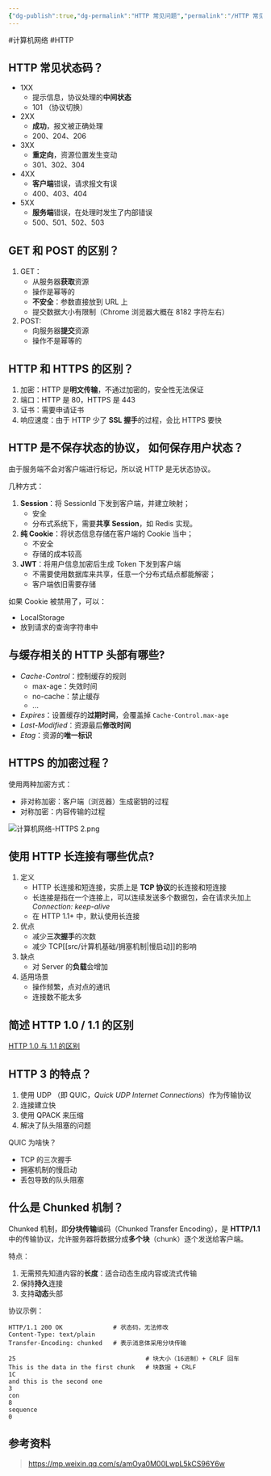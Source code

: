 ```yaml
---
{"dg-publish":true,"dg-permalink":"HTTP 常见问题","permalink":"/HTTP 常见问题/"}
---
```



#计算机网络 #HTTP

## HTTP 常见状态码？

- 1XX
	- 提示信息，协议处理的**中间状态**
	- 101 （协议切换）
- 2XX
	- **成功**，报文被正确处理
	- 200、204、206
- 3XX
	- **重定向**，资源位置发生变动
	- 301、302、304
- 4XX
	- **客户端**错误，请求报文有误
	- 400、403、404
- 5XX
	- **服务端**错误，在处理时发生了内部错误
	- 500、501、502、503

## GET 和 POST 的区别？

1. GET：
	- 从服务器**获取**资源
	- 操作是幂等的
	- **不安全**：参数直接放到 URL 上
	- 提交数据大小有限制（Chrome 浏览器大概在 8182 字符左右）
2. POST:
	- 向服务器**提交**资源
	- 操作不是幂等的

## HTTP 和 HTTPS 的区别？

1. 加密：HTTP 是**明文传输**，不通过加密的，安全性无法保证
2. 端口：HTTP 是 80，HTTPS 是 443
3. 证书：需要申请证书
4. 响应速度：由于 HTTP 少了 **SSL 握手**的过程，会比 HTTPS 要快

## HTTP 是不保存状态的协议， 如何保存用户状态？

由于服务端不会对客户端进行标记，所以说 HTTP 是无状态协议。

几种方式：
1. **Session**：将 SessionId 下发到客户端，并建立映射；
	- 安全
	- 分布式系统下，需要**共享  Session**，如 Redis 实现。
2. **纯 Cookie**：将状态信息存储在客户端的 Cookie 当中；
	- 不安全
	- 存储的成本较高
3. **JWT**：将用户信息加密后生成 Token 下发到客户端
	- 不需要使用数据库来共享，任意一个分布式结点都能解密；
	- 客户端依旧需要存储

如果 Cookie 被禁用了，可以：
- LocalStorage
- 放到请求的查询字符串中

## 与缓存相关的 HTTP 头部有哪些?

- *Cache-Control*：控制缓存的规则
	- max-age：失效时间
	- no-cache：禁止缓存
	- ...
- *Expires*：设置缓存的**过期时间**，会覆盖掉 `Cache-Control.max-age`
- *Last-Modified*：资源最后**修改时间**
- *Etag*：资源的**唯一标识**

## HTTPS 的加密过程？

使用两种加密方式：
- 非对称加密：客户端（浏览器）生成密钥的过程
- 对称加密：内容传输的过程

![计算机网络-HTTPS 2.png](/img/user/attachments/images/%E8%AE%A1%E7%AE%97%E6%9C%BA%E7%BD%91%E7%BB%9C-HTTPS%202.png)

## 使用 HTTP 长连接有哪些优点?

1. 定义
	- HTTP 长连接和短连接，实质上是 **TCP 协议**的长连接和短连接
	- 长连接是指在一个连接上，可以连续发送多个数据包，会在请求头加上 *Connection: keep-alive*
	- 在 HTTP 1.1+ 中，默认使用长连接
2. 优点
	- 减少**三次握手**的次数
	- 减少 TCP[[src/计算机基础/拥塞机制\|慢启动]]的影响
3. 缺点
	- 对 Server 的**负载**会增加
4. 适用场景
	- 操作频繁，点对点的通讯
	- 连接数不能太多

## 简述 HTTP 1.0 / 1.1 的区别

[HTTP 1.0 与 1.1 的区别](HTTP%201.0%20与%201.1%20的区别.md)

## HTTP 3 的特点？

1. 使用 UDP （即 QUIC，*Quick UDP Internet Connections*）作为传输协议
2. 连接建立快
3. 使用 QPACK 来压缩
4. 解决了队头阻塞的问题

QUIC 为啥快？

- TCP 的三次握手
- 拥塞机制的慢启动
- 丢包导致的队头阻塞

## 什么是 Chunked 机制？

Chunked 机制，即**分块传输**编码（Chunked Transfer Encoding），是 **HTTP/1.1**中的传输协议，允许服务器将数据分成**多个块**（chunk）逐个发送给客户端。

特点：
1. 无需预先知道内容的**长度**：适合动态生成内容或流式传输
2. 保持**持久**连接
3. 支持**动态**头部

协议示例：

```shell
HTTP/1.1 200 OK              # 状态码，无法修改
Content-Type: text/plain
Transfer-Encoding: chunked   # 表示消息体采用分块传输

25                                    # 块大小（16进制）+ CRLF 回车
This is the data in the first chunk   # 块数据 + CRLF
1C
and this is the second one
3
con
8
sequence
0
```


## 参考资料

> https://mp.weixin.qq.com/s/amOya0M00LwpL5kCS96Y6w